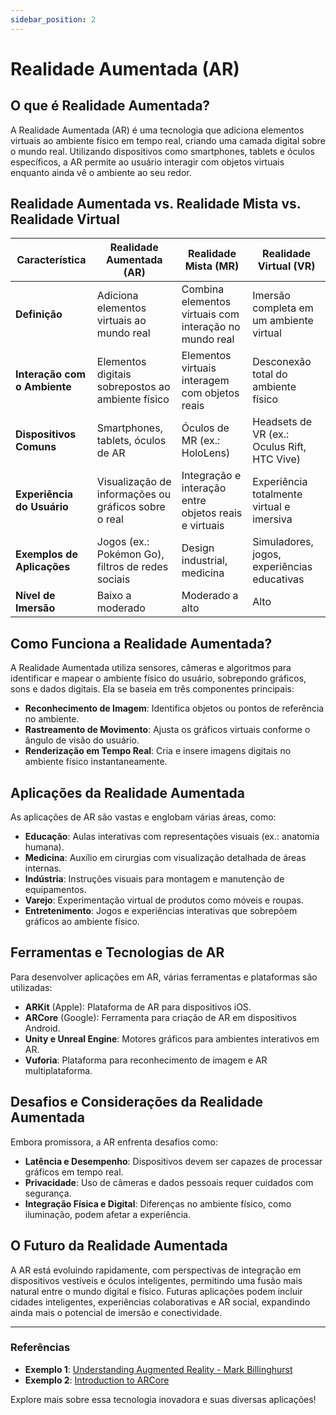 ```yaml
---
sidebar_position: 2
---
```


# Realidade Aumentada (AR)

## O que é Realidade Aumentada?

A Realidade Aumentada (AR) é uma tecnologia que adiciona elementos virtuais ao ambiente físico em tempo real, criando uma camada digital sobre o mundo real. Utilizando dispositivos como smartphones, tablets e óculos específicos, a AR permite ao usuário interagir com objetos virtuais enquanto ainda vê o ambiente ao seu redor.

## Realidade Aumentada vs. Realidade Mista vs. Realidade Virtual

| Característica                | Realidade Aumentada (AR)                                | Realidade Mista (MR)                                      | Realidade Virtual (VR)                                   |
|-------------------------------|---------------------------------------------------------|-----------------------------------------------------------|----------------------------------------------------------|
| **Definição**                 | Adiciona elementos virtuais ao mundo real               | Combina elementos virtuais com interação no mundo real    | Imersão completa em um ambiente virtual                  |
| **Interação com o Ambiente**  | Elementos digitais sobrepostos ao ambiente físico       | Elementos virtuais interagem com objetos reais            | Desconexão total do ambiente físico                      |
| **Dispositivos Comuns**       | Smartphones, tablets, óculos de AR                      | Óculos de MR (ex.: HoloLens)                              | Headsets de VR (ex.: Oculus Rift, HTC Vive)              |
| **Experiência do Usuário**    | Visualização de informações ou gráficos sobre o real    | Integração e interação entre objetos reais e virtuais     | Experiência totalmente virtual e imersiva                |
| **Exemplos de Aplicações**    | Jogos (ex.: Pokémon Go), filtros de redes sociais       | Design industrial, medicina                               | Simuladores, jogos, experiências educativas              |
| **Nível de Imersão**          | Baixo a moderado                                        | Moderado a alto                                           | Alto                                                     |

## Como Funciona a Realidade Aumentada?

A Realidade Aumentada utiliza sensores, câmeras e algoritmos para identificar e mapear o ambiente físico do usuário, sobrepondo gráficos, sons e dados digitais. Ela se baseia em três componentes principais:

- **Reconhecimento de Imagem**: Identifica objetos ou pontos de referência no ambiente.
- **Rastreamento de Movimento**: Ajusta os gráficos virtuais conforme o ângulo de visão do usuário.
- **Renderização em Tempo Real**: Cria e insere imagens digitais no ambiente físico instantaneamente.

## Aplicações da Realidade Aumentada

As aplicações de AR são vastas e englobam várias áreas, como:

- **Educação**: Aulas interativas com representações visuais (ex.: anatomia humana).
- **Medicina**: Auxílio em cirurgias com visualização detalhada de áreas internas.
- **Indústria**: Instruções visuais para montagem e manutenção de equipamentos.
- **Varejo**: Experimentação virtual de produtos como móveis e roupas.
- **Entretenimento**: Jogos e experiências interativas que sobrepõem gráficos ao ambiente físico.

## Ferramentas e Tecnologias de AR

Para desenvolver aplicações em AR, várias ferramentas e plataformas são utilizadas:

- **ARKit** (Apple): Plataforma de AR para dispositivos iOS.
- **ARCore** (Google): Ferramenta para criação de AR em dispositivos Android.
- **Unity e Unreal Engine**: Motores gráficos para ambientes interativos em AR.
- **Vuforia**: Plataforma para reconhecimento de imagem e AR multiplataforma.

## Desafios e Considerações da Realidade Aumentada

Embora promissora, a AR enfrenta desafios como:

- **Latência e Desempenho**: Dispositivos devem ser capazes de processar gráficos em tempo real.
- **Privacidade**: Uso de câmeras e dados pessoais requer cuidados com segurança.
- **Integração Física e Digital**: Diferenças no ambiente físico, como iluminação, podem afetar a experiência.

## O Futuro da Realidade Aumentada

A AR está evoluindo rapidamente, com perspectivas de integração em dispositivos vestíveis e óculos inteligentes, permitindo uma fusão mais natural entre o mundo digital e físico. Futuras aplicações podem incluir cidades inteligentes, experiências colaborativas e AR social, expandindo ainda mais o potencial de imersão e conectividade.

---

### Referências

- **Exemplo 1**: [Understanding Augmented Reality - Mark Billinghurst](https://www.examplelink.com)
- **Exemplo 2**: [Introduction to ARCore](https://www.examplelink2.com)

Explore mais sobre essa tecnologia inovadora e suas diversas aplicações!
